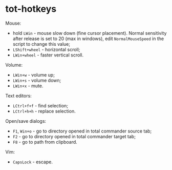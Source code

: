 # tot-hotkeys

Mouse:
- hold `LWin` - mouse slow down (fine cursor placement). Normal sensitivity after release is set to 20 (max in windows), edit `NormalMouseSpeed` in the script to change this value;
- `LShift+wheel` - horizontal scroll;
- `LWin+wheel` - faster vertical scroll.

Volume:
- `LWin+w` - volume up;
- `LWin+s` - volume down;
- `LWin+x` - mute.

Text editors:
- `LCtrl+f+f` - find selection;
- `LCtrl+h+h` - replace selection.

Open/save dialogs:
- `F1`, `Win+o`  - go to directory opened in total commander source tab;
- `F2` - go to directory opened in total commander target tab;
- `F8` - go to path from clipboard.

Vim:
- `CapsLock` - escape.
